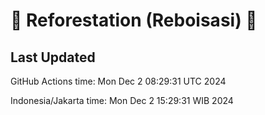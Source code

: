 
# 🌳 Reforestation (Reboisasi) 🌲

## Last Updated

GitHub Actions time: Mon Dec  2 08:29:31 UTC 2024

Indonesia/Jakarta time: Mon Dec  2 15:29:31 WIB 2024
